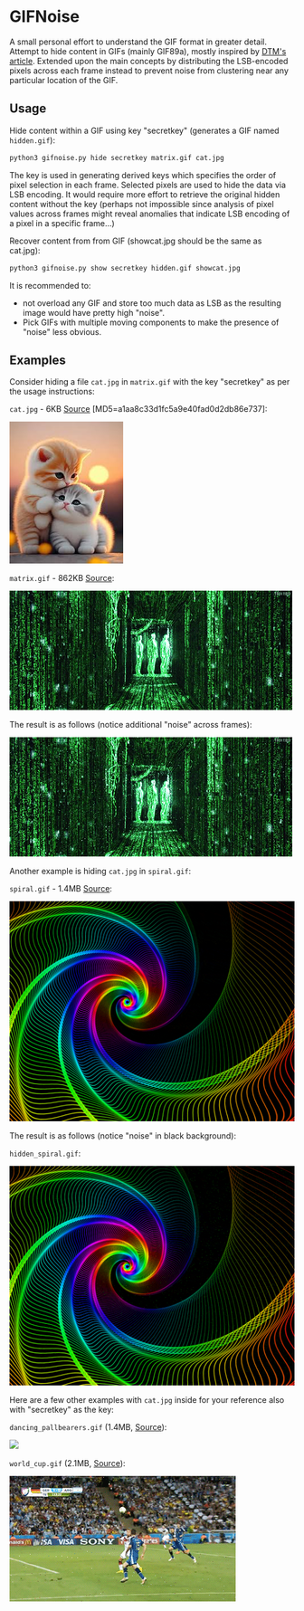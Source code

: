# GIFNoise

A small personal effort to understand the GIF format in greater detail. Attempt to hide content in GIFs (mainly GIF89a), mostly inspired by [DTM's article](https://dtm.uk/gif-steganography/). Extended upon the main concepts by distributing the LSB-encoded pixels across each frame instead to prevent noise from clustering near any particular location of the GIF.

## Usage

Hide content within a GIF using key "secretkey" (generates a GIF named `hidden.gif`):

```sh
python3 gifnoise.py hide secretkey matrix.gif cat.jpg 
```

The key is used in generating derived keys which specifies the order of pixel selection in each frame. Selected pixels are used to hide the data via LSB encoding. It would require more effort to retrieve the original hidden content without the key (perhaps not impossible since analysis of pixel values across frames might reveal anomalies that indicate LSB encoding of a pixel in a specific frame...)

Recover content from from GIF (showcat.jpg should be the same as cat.jpg):

```sh
python3 gifnoise.py show secretkey hidden.gif showcat.jpg
```

It is recommended to:
* not overload any GIF and store too much data as LSB as the resulting image would have pretty high "noise".
* Pick GIFs with multiple moving components to make the presence of "noise" less obvious.

## Examples

Consider hiding a file `cat.jpg` in `matrix.gif` with the key "secretkey" as per the usage instructions:

`cat.jpg` - 6KB [Source](https://www.instagram.com/p/CpvY6PBPQ79/) [MD5=a1aa8c33d1fc5a9e40fad0d2db86e737]:

![](cat.jpg)

`matrix.gif` - 862KB [Source](https://giphy.com/gifs/technoir-movie-film-cinemagraph-zXmbOaTpbY6mA):

![](matrix.gif) 

The result is as follows (notice additional "noise" across frames):

![](hidden_matrix.gif)

Another example is hiding `cat.jpg` in `spiral.gif`:

`spiral.gif` - 1.4MB [Source](https://pixabay.com/gifs/raindow-moving-spiral-colorful-3351/):

![](spiral.gif)

The result is as follows (notice "noise" in black background):

`hidden_spiral.gif`:

![](hidden_spiral.gif)

Here are a few other examples with `cat.jpg` inside for your reference also with "secretkey" as the key:

`dancing_pallbearers.gif` (1.4MB, [Source](https://giphy.com/gifs/ghana-dancing-pallbearers-coffin-Wr2747CnxwBSqyK6xt)):

![](hidden_dancing_pallbearers.gif)

`world_cup.gif` (2.1MB, [Source](https://www.pinterest.com/pin/pin-for-later-the-13-craziest-world-cup-moments-in-gifs-the-goal-that-won-the-world-cup-by-none-other-than-the-germ--164944405082541071/)):

![](hidden_world_cup.gif)


